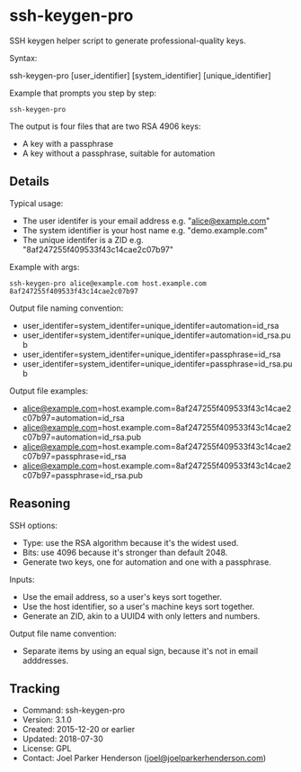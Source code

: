 # ssh-keygen-pro

SSH keygen helper script to generate professional-quality keys.

Syntax:

   ssh-keygen-pro [user_identifier] [system_identifier] [unique_identifier]


Example that prompts you step by step:

    ssh-keygen-pro

The output is four files that are two RSA 4906 keys:

  * A key with a passphrase
  * A key without a passphrase, suitable for automation


## Details

Typical usage:

  * The user identifer is your email address e.g. "alice@example.com"
  * The system identifier is your host name e.g. "demo.example.com"
  * The unique identifer is a ZID e.g. "8af247255f409533f43c14cae2c07b97"

Example with args:

    ssh-keygen-pro alice@example.com host.example.com 8af247255f409533f43c14cae2c07b97

Output file naming convention:

  * user_identifer=system_identifer=unique_identifer=automation=id_rsa
  * user_identifer=system_identifer=unique_identifer=automation=id_rsa.pub
  * user_identifer=system_identifer=unique_identifer=passphrase=id_rsa
  * user_identifer=system_identifer=unique_identifer=passphrase=id_rsa.pub

Output file examples:

  * alice@example.com=host.example.com=8af247255f409533f43c14cae2c07b97=automation=id_rsa
  * alice@example.com=host.example.com=8af247255f409533f43c14cae2c07b97=automation=id_rsa.pub
  * alice@example.com=host.example.com=8af247255f409533f43c14cae2c07b97=passphrase=id_rsa
  * alice@example.com=host.example.com=8af247255f409533f43c14cae2c07b97=passphrase=id_rsa.pub


## Reasoning

SSH options:

  * Type: use the RSA algorithm because it's the widest used.
  * Bits: use 4096 because it's stronger than default 2048.
  * Generate two keys, one for automation and one with a passphrase.
  
Inputs:

  * Use the email address, so a user's keys sort together.
  * Use the host identifier, so a user's machine keys sort together.
  * Generate an ZID, akin to a UUID4 with only letters and numbers.

Output file name convention:

  * Separate items by using an equal sign, because it's not in email adddresses.


## Tracking

  * Command: ssh-keygen-pro
  * Version: 3.1.0
  * Created: 2015-12-20 or earlier
  * Updated: 2018-07-30
  * License: GPL
  * Contact: Joel Parker Henderson (joel@joelparkerhenderson.com)
